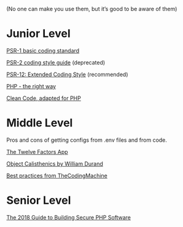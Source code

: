 (No one can make you use them, but it’s good to be aware of them)

# Junior Level
[PSR-1 basic coding standard](http://www.php-fig.org/psr/psr-1/)

[PSR-2 coding style guide](http://www.php-fig.org/psr/psr-2/) (deprecated) 

[PSR-12: Extended Coding Style](https://www.php-fig.org/psr/psr-12/) (recommended)

[PHP - the right way](http://www.phptherightway.com/)
 
[Clean Code, adapted for PHP](https://github.com/jupeter/clean-code-php)

# Middle Level
Pros and cons of getting configs from .env files and from code. 

[The Twelve Factors App](https://12factor.net/)

[Object Calisthenics by William Durand](http://williamdurand.fr/2013/06/03/object-calisthenics/)

[Best practices from TheCodingMachine](http://bestpractices.thecodingmachine.com/)

# Senior Level
[The 2018 Guide to Building Secure PHP Software](https://paragonie.com/blog/2017/12/2018-guide-building-secure-php-software)

